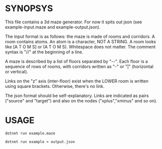 SYNOPSYS
==

This file contains a 3d maze generator. For now it spits out json (see example-input.maze and example-output.json).

The input format is as follows: the maze is made of rooms and
corridors. A room contains atoms. An atom is a character, NOT A
STRING.  A room looks like [A T O M S] or (A T O M S). Whitespace does
not matter. The comment syntax is "//" at the beginning of a line.

A maze is described by a list of floors separated by "--". Each floor
is a sequence of rows of rooms, with corridors written as "-" or "|"
(horizontal or vertical).

Links on the "z" axis (inter-floor) exist when the LOWER room is
written using square brackets. Otherwise, there's no link.

The json format should be self-explanatory. Links are indicated as pairs ("source" and "target") and also on the nodes ("xplus","xminus" and so on).

USAGE
==

`dotnet run example.maze`

`dotnet run example > output.json`
